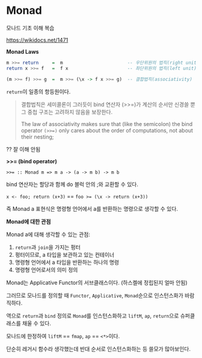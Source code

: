 # Monad

모나드 기초 이해 복습

https://wikidocs.net/1471



**Monad Laws**

```haskell
m >>= return     =  m                        -- 우단위원의 법칙(right unit)
return x >>= f   =  f x                      -- 좌단위원의 법칙(left unit)

(m >>= f) >>= g  =  m >>= (\x -> f x >>= g)  -- 결합법칙(associativity)
```

`return`이 일종의 항등원이다.

> 결합법칙은 세미콜론이 그러듯이 bind 연산자 (>>=)가 계산의 순서만 신경쓸 뿐 그 중첩 구조는 고려하지 않음을 보장한다.
>
> The law of associativity makes sure that (like the semicolon) the bind operator `(>>=)` only cares about the order of computations, not about their nesting;

?? 잘 이해 안됨



**>>= (bind operator)**

`>>= :: Monad m => m a -> (a -> m b) -> m b`

bind 연산자는 할당과 함께 do 블럭 안의 ;와 교환할 수 있다.

`x <- foo; return (x+3)` == `foo >= (\x -> return (x+3))`

즉 Monad a 표현식은 명령형 언어에서 a를 반환하는 명령으로 생각할 수 있다.



**Monad에 대한 관점**

Monad a에 대해 생각할 수 있는 관점:

1. `return`과 `join`을 가지는 펑터
2. 펑터이므로, a 타입을 보관하고 있는 컨테이너
3. 명령형 언어에서 a 타입을 반환하는 하나의 명령
4. 명령형 언어로서의 의미 정의

Monad는 Applicative Functor의 서브클래스이다. (하스켈에 정립된지 얼마 안됨)

그러므로 모나드를 정의할 때 `Functor`, `Applicative`, `Monad`순으로 인스턴스화가 바람직하다.

역으로 `return`과 `bind` 정의로 `Monad`를 인스턴스화하고 `liftM`, `ap`, `return`으로 슈퍼클래스를 채울 수 있다.

모나드에 한정하여 `liftM` == `fmap`, `ap` == `<*>`이다.

단순히 레거시 함수라 생각했는데 반대 순서로 인스턴스화하는 등 쓸모가 많아보인다.